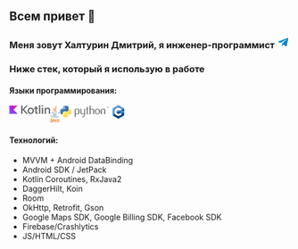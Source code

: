 ## Всем привет 👋

<h3>Меня зовут Халтурин Дмитрий, я инженер-программист <a href="https://t.me/karpoffsky"><img alt="Dmitriy's Telegram" width="22px" src="icons/telegram.svg" /></a></h3>

<!--<p align="left"><img src="https://komarev.com/ghpvc/?username=DmitriyKhalturin&label=Profile%20views&color=0e75b6&style=flat" alt="DmitriyKhalturin" /></p>-->

### Ниже стек, который я использую в работе

#### Языки программирования:

<img align="left" src="icons/kotlin.svg" height="16px" />
<img align="left" src="icons/java.svg" height="32px" />
<img align="left" src="icons/python.svg" height="28px" />
<img align="left" src="icons/iso_c++.svg" height="24px" />
<br />
<br />

#### Технологий:

- MVVM + Android DataBinding
- Android SDK / JetPack
- Kotlin Coroutines, RxJava2
- DaggerHilt, Koin
- Room
- OkHttp, Retrofit, Gson
- Google Maps SDK, Google Billing SDK, Facebook SDK
- Firebase/Crashlytics
- JS/HTML/CSS

<!--
**DmitriyKhalturin/DmitriyKhalturin** is a ✨ _special_ ✨ repository because its `README.md` (this file) appears on your GitHub profile.

Here are some ideas to get you started:

- 🔭 I’m currently working on ...
- 🌱 I’m currently learning ...
- 👯 I’m looking to collaborate on ...
- 🤔 I’m looking for help with ...
- 💬 Ask me about ...
- 📫 How to reach me: ...
- 😄 Pronouns: ...
- ⚡ Fun fact: ...
-->
